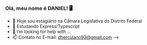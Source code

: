 ### Olá, meu nome é DANIEL! 🖥


- 🔭 Hoje sou estagiário na Câmara Legislativa do Distrito Federal
- 🌱 Estudando Express/Typescript
- 🤔 I’m looking for help with ...
- 📫 Contato no E-mail: dherculano93@gmail.com
-->
